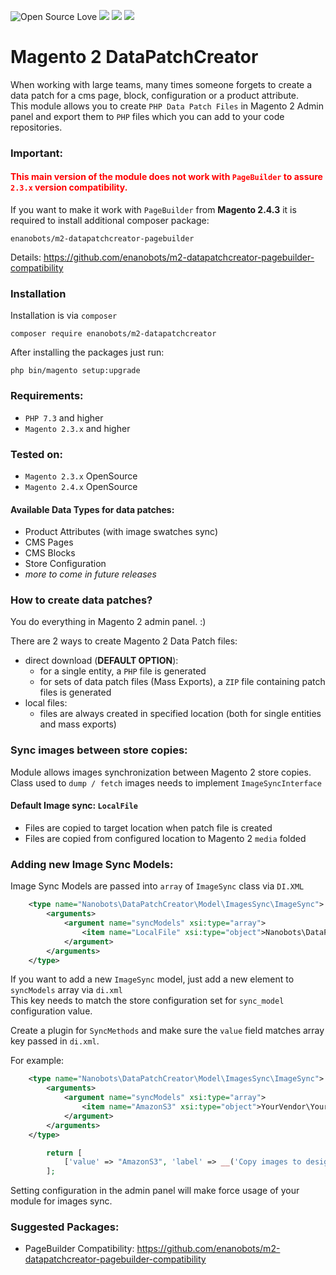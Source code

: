 ![Open Source Love](https://img.shields.io/badge/open-source-lightgrey?style=for-the-badge&logo=github)
![](https://img.shields.io/badge/Magento-2.3.x-orange?style=for-the-badge&logo=magento)
![](https://img.shields.io/badge/Magento-2.4.x-orange?style=for-the-badge&logo=magento)
![](https://img.shields.io/badge/Maintained-yes-gren?style=for-the-badge&logo=magento)
# Magento 2 DataPatchCreator

When working with large teams, many times someone forgets to create
a data patch for a cms page, block, configuration or a product attribute.\
This module allows you to create `PHP Data Patch Files` in Magento 2 Admin panel and export
them to `PHP` files which you can add to your code repositories.

### Important:
#### <span style="color:red ">This main version of the module **does not work with `PageBuilder` to assure `2.3.x` version compatibility**.</span>

If you want to make it work with `PageBuilder` from **Magento 2.4.3** it is required to install additional composer package: 
```
enanobots/m2-datapatchcreator-pagebuilder
```
Details: https://github.com/enanobots/m2-datapatchcreator-pagebuilder-compatibility


### Installation

Installation is via `composer`
```
composer require enanobots/m2-datapatchcreator
```

After installing the packages just run:
```
php bin/magento setup:upgrade
```

### Requirements:
* `PHP 7.3` and higher
* `Magento 2.3.x` and higher

### Tested on:
* `Magento 2.3.x` OpenSource
* `Magento 2.4.x` OpenSource

#### Available Data Types for data patches:
* Product Attributes (with image swatches sync)
* CMS Pages
* CMS Blocks
* Store Configuration
* *more to come in future releases*

### How to create data patches?
You do everything in Magento 2 admin panel. :)

There are 2 ways to create Magento 2 Data Patch files:
* direct download (**DEFAULT OPTION**): 
  * for a single entity, a `PHP` file is generated
  * for sets of data patch files (Mass Exports), a `ZIP` file containing patch files is generated
* local files:
  * files are always created in specified location (both for single entities and mass exports)

### Sync images between store copies:

Module allows images synchronization between Magento 2 store copies.\
Class used to `dump / fetch` images needs to implement `ImageSyncInterface`
#### Default Image sync: `LocalFile`
* Files are copied to target location when patch file is created
* Files are copied from configured location to Magento 2 `media` folded 

### Adding new Image Sync Models:
Image Sync Models are passed into `array` of `ImageSync` class via `DI.XML`
```xml
    <type name="Nanobots\DataPatchCreator\Model\ImagesSync\ImageSync">
        <arguments>
            <argument name="syncModels" xsi:type="array">
                <item name="LocalFile" xsi:type="object">Nanobots\DataPatchCreator\Model\ImagesSync\LocalFile</item>
            </argument>
        </arguments>
    </type>
```
If you want to add a new `ImageSync` model, just add a new element to `syncModels` array via `di.xml` \
This key needs to match the store configuration set for
`sync_model` configuration value.

Create a plugin for `SyncMethods` and make sure the `value` field matches 
array key passed in `di.xml`.

For example:
```xml
    <type name="Nanobots\DataPatchCreator\Model\ImagesSync\ImageSync">
        <arguments>
            <argument name="syncModels" xsi:type="array">
                <item name="AmazonS3" xsi:type="object">YourVendor\YourModule\ImagesSync\AmazonS3</item>
            </argument>
        </arguments>
    </type>
```

```php  
        return [
            ['value' => "AmazonS3", 'label' => __('Copy images to designated folder')],
        ];
```
Setting configuration in the admin panel will make force usage of your module for images sync.

### Suggested Packages:
* PageBuilder Compatibility: https://github.com/enanobots/m2-datapatchcreator-pagebuilder-compatibility